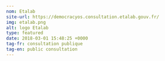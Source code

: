 ```yaml
---
nom: Etalab
site-url: https://democracyos.consultation.etalab.gouv.fr/
img: etalab.png
alt: logo Etalab
type: featured
date: 2018-03-01 15:48:25 +0000
tag-fr: consultation publique
tag-en: public consultation
---
```

